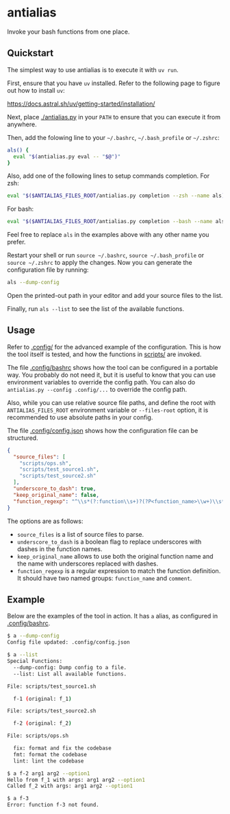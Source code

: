 # antialias
Invoke your bash functions from one place.

## Quickstart

The simplest way to use antialias is to execute it with `uv run`.

First, ensure that you have `uv` installed.  Refer to the following
page to figure out how to install `uv`:

<https://docs.astral.sh/uv/getting-started/installation/>

Next, place [./antialias.py](./antialias.py) in your `PATH`
to ensure that you can execute it from anywhere.

Then, add the folowing line to your `~/.bashrc`, `~/.bash_profile`
or `~/.zshrc`:

```bash
als() {
  eval "$(antialias.py eval -- "$@")"
}
```

Also, add one of the following lines to
setup commands completion. For zsh:

```bash
eval "$($ANTIALIAS_FILES_ROOT/antialias.py completion --zsh --name als)"
```

For bash:

```bash
eval "$($ANTIALIAS_FILES_ROOT/antialias.py completion --bash --name als)"
```

Feel free to replace `als` in the examples above
with any other name you prefer.

Restart your shell or run `source ~/.bashrc`, `source ~/.bash_profile`
or `source ~/.zshrc` to apply the changes.  Now you can generate
the configuration file by running:

```bash
als --dump-config
```

Open the printed-out path in your editor and add your source files to
the list.

Finally, run `als --list` to see the list of the available functions.

## Usage

Refer to [.config/](./.config) for the advanced example of the
configuration.  This is how the tool itself is tested, and how the
functions in [scripts/](./scripts) are invoked.

The file [.config/bashrc](./.config/bashrc) shows how the tool can be
configured in a portable way.  You probably do not need it, but it is
useful to know that you can use environment variables to override the
config path.  You can also do `antialias.py --config .config/...` to
override the config path.

Also, while you can use relative source file paths, and define the root
with `ANTIALIAS_FILES_ROOT` environment variable or `--files-root` option,
it is recommended to use absolute paths in your config.

The file [.config/config.json](./.config/config.json) shows how the
configuration file can be structured.

```json
{
  "source_files": [
    "scripts/ops.sh",
    "scripts/test_source1.sh",
    "scripts/test_source2.sh"
  ],
  "underscore_to_dash": true,
  "keep_original_name": false,
  "function_regexp": "^\\s*(?:function\\s+)?(?P<function_name>\\w+)\\s*(?:\\(\\))?\\s*\\{\\s*(?:#\\s*(?P<comment>.*))?$"
}
```

The options are as follows:

- `source_files` is a list of source files to parse.
- `underscore_to_dash` is a boolean flag to replace underscores with dashes in
  the function names.
- `keep_original_name` allows to use both the original function name and the
  name with underscores replaced with dashes.
- `function_regexp` is a regular expression to match the function definition.
  It should have two named groups: `function_name` and `comment`.

## Example
Below are the examples of the tool in action.  It has `a` alias, as
configured in [.config/bashrc](./.config/bashrc).

```bash
$ a --dump-config
Config file updated: .config/config.json

$ a --list
Special Functions:
  --dump-config: Dump config to a file.
  --list: List all available functions.

File: scripts/test_source1.sh

  f-1 (original: f_1)

File: scripts/test_source2.sh

  f-2 (original: f_2)

File: scripts/ops.sh

  fix: format and fix the codebase
  fmt: format the codebase
  lint: lint the codebase

$ a f-2 arg1 arg2 --option1
Hello from f_1 with args: arg1 arg2 --option1
Called f_2 with args: arg1 arg2 --option1

$ a f-3
Error: function f-3 not found.
```